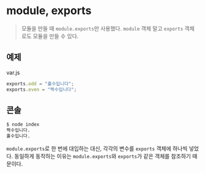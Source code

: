 # module, exports

> 모듈을 만들 때 `module.exports`만 사용했다. `module` 객체 말고 `exports` 객체로도 모듈을 만들 수 있다.

## 예제

var.js

```js
exports.odd = "홀수입니다";
exports.even = "짝수입니다";
```

## 콘솔

```bash
$ node index
짝수입니다.
홀수입니다.
```

`module.exports`로 한 번에 대입하는 대신, 각각의 변수를 `exports` 객체에 하나씩 넣었다. 동일하게 동작하는 이유는 `module.exports`와 `exports`가 같은 객체를 참조하기 때문이다.
